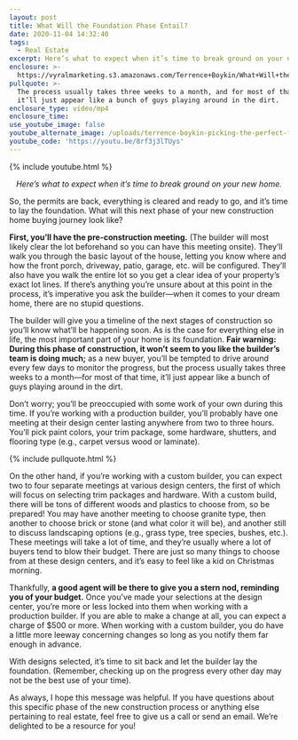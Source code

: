```yaml
---
layout: post
title: What Will the Foundation Phase Entail?
date: 2020-11-04 14:32:40
tags:
  - Real Estate
excerpt: Here’s what to expect when it’s time to break ground on your new home.
enclosure: >-
  https://vyralmarketing.s3.amazonaws.com/Terrence+Boykin/What+Will+the+Foundation+Phase+Entail_.mp4
pullquote: >-
  The process usually takes three weeks to a month, and for most of that time,
  it’ll just appear like a bunch of guys playing around in the dirt.
enclosure_type: video/mp4
enclosure_time:
use_youtube_image: false
youtube_alternate_image: /uploads/terrence-boykin-picking-the-perfect-foundation-yt.jpg
youtube_code: 'https://youtu.be/8rf3j3lTUys'
---
```


{% include youtube.html %}

<p style="text-align: center;"><em>Here’s what to expect when it’s time to break ground on your new home.</em></p>

So, the permits are back, everything is cleared and ready to go, and it’s time to lay the foundation. What will this next phase of your new construction home buying journey look like?

**First, you’ll have the pre-construction meeting.** (The builder will most likely clear the lot beforehand so you can have this meeting onsite). They’ll walk you through the basic layout of the house, letting you know where and how the front porch, driveway, patio, garage, etc. will be configured. They’ll also have you walk the entire lot so you get a clear idea of your property’s exact lot lines. If there’s anything you’re unsure about at this point in the process, it’s imperative you ask the builder—when it comes to your dream home, there are no stupid questions.&nbsp;

The builder will give you a timeline of the next stages of construction so you’ll know what’ll be happening soon. As is the case for everything else in life, the most important part of your home is its foundation. **Fair warning: During this phase of construction, it won’t seem to you like the builder’s team is doing much;** as a new buyer, you’ll be tempted to drive around every few days to monitor the progress, but the process usually takes three weeks to a month—for most of that time, it’ll just appear like a bunch of guys playing around in the dirt.&nbsp;

Don’t worry; you’ll be preoccupied with some work of your own during this time. If you’re working with a production builder, you’ll probably have one meeting at their design center lasting anywhere from two to three hours. You’ll pick paint colors, your trim package, some hardware, shutters, and flooring type (e.g., carpet versus wood or laminate).&nbsp;

{% include pullquote.html %}

On the other hand, if you’re working with a custom builder, you can expect two to four separate meetings at various design centers, the first of which will focus on selecting trim packages and hardware. With a custom build, there will be tons of different woods and plastics to choose from, so be prepared\! You may have another meeting to choose granite type, then another to choose brick or stone (and what color it will be), and another still to discuss landscaping options (e.g., grass type, tree species, bushes, etc.). These meetings will take a lot of time, and they’re usually where a lot of buyers tend to blow their budget. There are just so many things to choose from at these design centers, and it’s easy to feel like a kid on Christmas morning.&nbsp;

Thankfully, **a good agent will be there to give you a stern nod, reminding you of your budget.** Once you’ve made your selections at the design center, you’re more or less locked into them when working with a production builder. If you are able to make a change at all, you can expect a charge of $500 or more. When working with a custom builder, you do have a little more leeway concerning changes so long as you notify them far enough in advance.&nbsp;

With designs selected, it’s time to sit back and let the builder lay the foundation. (Remember, checking up on the progress every other day may not be the best use of your time).&nbsp;

As always, I hope this message was helpful. If you have questions about this specific phase of the new construction process or anything else pertaining to real estate, feel free to give us a call or send an email. We’re delighted to be a resource for you\!